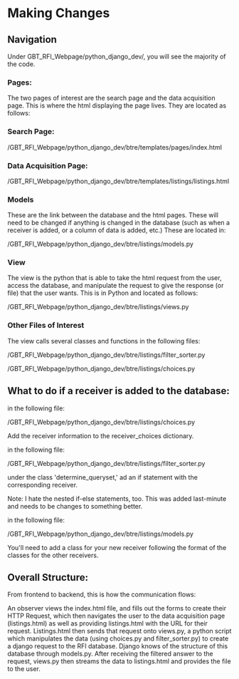 # Making Changes

## Navigation

Under GBT_RFI_Webpage/python_django_dev/, you will see the majority of the code. 

### Pages: 

The two pages of interest are the search page and the data acquisition page. This is where the html displaying the page lives. They are located as follows: 

### Search Page:

/GBT_RFI_Webpage/python_django_dev/btre/templates/pages/index.html

### Data Acquisition Page:

/GBT_RFI_Webpage/python_django_dev/btre/templates/listings/listings.html

### Models

These are the link between the database and the html pages. These will need to be changed if anything is changed in the database (such as when a receiver is added, or a column of data is added, etc.) These are located in: 

/GBT_RFI_Webpage/python_django_dev/btre/listings/models.py

### View

The view is the python that is able to take the html request from the user, access the database, and manipulate the request to give the response (or file) that the user wants. This is in Python and located as follows: 

/GBT_RFI_Webpage/python_django_dev/btre/listings/views.py

### Other Files of Interest

The view calls several classes and functions in the following files: 

/GBT_RFI_Webpage/python_django_dev/btre/listings/filter_sorter.py

/GBT_RFI_Webpage/python_django_dev/btre/listings/choices.py


## What to do if a receiver is added to the database: 

in the following file: 

/GBT_RFI_Webpage/python_django_dev/btre/listings/choices.py

Add the receiver information to the receiver_choices dictionary. 

in the following file: 

/GBT_RFI_Webpage/python_django_dev/btre/listings/filter_sorter.py

under the class 'determine_queryset,' ad an if statement with the corresponding receiver. 

Note: I hate the nested if-else statements, too. This was added last-minute and needs to be changes to something better. 

in the following file: 

/GBT_RFI_Webpage/python_django_dev/btre/listings/models.py

You'll need to add a class for your new receiver following the format of the classes for the other receivers. 

## Overall Structure: 

From frontend to backend, this is how the communication flows: 

An observer views the index.html file, and fills out the forms to create their HTTP Request, which then navigates the user to the data acquisition page (listings.html) as well as providing listings.html with the URL for their request. Listings.html then sends that request onto views.py, a python script which manipulates the data (using choices.py and filter_sorter.py) to create a django request to the RFI database. Django knows of the structure of this database through models.py. After receiving the filtered answer to the request, views.py then streams the data to listings.html and provides the file to the user. 
